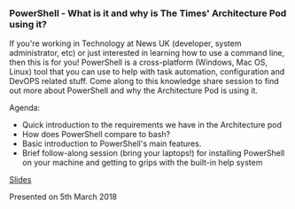 ### PowerShell - What is it and why is The Times' Architecture Pod using it?

If you're working in Technology at News UK (developer, system administrator, etc) or just interested in learning how to use a command line, then this is for you!
PowerShell is a cross-platform (Windows, Mac OS, Linux) tool that you can use to help with task automation, configuration and DevOPS related stuff.
Come along to this knowledge share session to find out more about PowerShell and why the Architecture Pod is using it.

Agenda:
- Quick introduction to the requirements we have in the Architecture pod
- How does PowerShell compare to bash?
- Basic introduction to PowerShell's main features.
- Brief follow-along session (bring your laptops!) for installing PowerShell on your machine and getting to grips with the built-in help system

[Slides](https://docs.google.com/presentation/d/1jvAO4I5qP8cQ7fTfyzfZkXfm4mUYnSbSyibGKlvKxKw)

Presented on 5th March 2018
